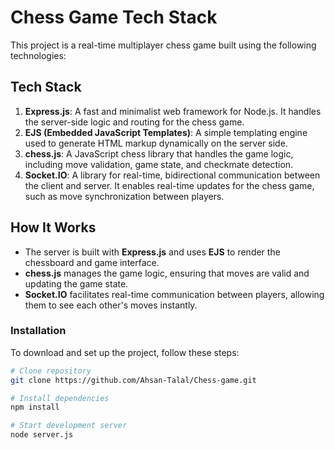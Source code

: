# Chess Game Tech Stack

This project is a real-time multiplayer chess game built using the following technologies:

## Tech Stack

1. **Express.js**: A fast and minimalist web framework for Node.js. It handles the server-side logic and routing for the chess game.
2. **EJS (Embedded JavaScript Templates)**: A simple templating engine used to generate HTML markup dynamically on the server side.
3. **chess.js**: A JavaScript chess library that handles the game logic, including move validation, game state, and checkmate detection.
4. **Socket.IO**: A library for real-time, bidirectional communication between the client and server. It enables real-time updates for the chess game, such as move synchronization between players.

## How It Works

- The server is built with **Express.js** and uses **EJS** to render the chessboard and game interface.
- **chess.js** manages the game logic, ensuring that moves are valid and updating the game state.
- **Socket.IO** facilitates real-time communication between players, allowing them to see each other's moves instantly.



### Installation

To download and set up the project, follow these steps:

```bash
# Clone repository
git clone https://github.com/Ahsan-Talal/Chess-game.git

# Install dependencies
npm install

# Start development server
node server.js
